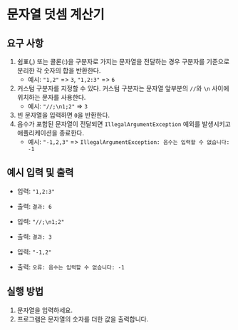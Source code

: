 # 문자열 덧셈 계산기

## 요구 사항
1. 쉼표(,) 또는 콜론(:)을 구분자로 가지는 문자열을 전달하는 경우 구분자를 기준으로 분리한 각 숫자의 합을 반환한다.
   - 예시: `"1,2"` => `3`, `"1,2:3"` => `6`
2. 커스텀 구분자를 지정할 수 있다. 커스텀 구분자는 문자열 앞부분의 `//`와 `\n` 사이에 위치하는 문자를 사용한다.
   - 예시: `"//;\n1;2"` => `3`
3. 빈 문자열을 입력하면 `0`을 반환한다.
4. 음수가 포함된 문자열이 전달되면 `IllegalArgumentException` 예외를 발생시키고 애플리케이션을 종료한다.
   - 예시: `"-1,2,3"` => `IllegalArgumentException: 음수는 입력할 수 없습니다: -1`

## 예시 입력 및 출력
- 입력: `"1,2:3"`
- 출력: `결과: 6`

- 입력: `"//;\n1;2"`
- 출력: `결과: 3`

- 입력: `"-1,2"`
- 출력: `오류: 음수는 입력할 수 없습니다: -1`

## 실행 방법
1. 문자열을 입력하세요.
2. 프로그램은 문자열의 숫자를 더한 값을 출력합니다.
